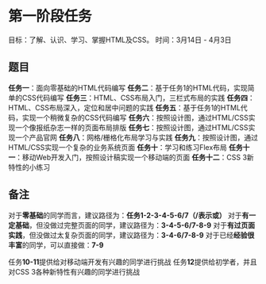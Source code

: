 # 第一阶段任务

目标：了解、认识、学习、掌握HTML及CSS。
时间：3月14日 - 4月3日

## 题目

**任务一**：面向零基础的HTML代码编写
**任务二**：基于任务1的HTML代码，实现简单的CSS代码编写
**任务三**：HTML、CSS布局入门，三栏式布局的实践
**任务四**：HTML、CSS布局深入，定位和居中问题的实践
**任务五**：基于任务1的HTML代码，实现一个稍微复杂的CSS代码编写
**任务六**：按照设计图，通过HTML/CSS实现一个像报纸杂志一样的页面布局排版
**任务七**：按照设计图，通过HTML/CSS实现一个产品官网
**任务八**：网格/栅格化布局学习与实践
**任务九**：按照设计图，通过HTML/CSS实现一个复杂的业务系统页面
**任务十**：学习和练习Flex布局
**任务十一**：移动Web开发入门，按照设计稿实现一个移动端的页面
**任务十二**：CSS 3新特性的小练习

## 备注

对于**零基础**的同学而言，建议路径为：**任务1-2-3-4-5-6/7（/表示或）**
对于**有一定基础**，但没做过完整页面的同学，建议路径为：**3-4-5-6/7-8-9**
对于**有过页面实践**，但没做过太复杂页面的同学，建议路径为：**3-4-6/7-8-9**
对于已经**经验很丰富**的同学，可以直接做：**7-9**

任务**10-11**提供给对移动端开发有兴趣的同学进行挑战
任务**12**提供给初学者，并且对CSS 3各种新特性有兴趣的同学进行挑战